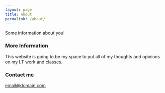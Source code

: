 ```yaml
---
layout: page
title: About
permalink: /about/
---
```


Some information about you!

### More Information

This website is going to be my space to put all of my thoughts and opinions on my I.T work and classes.

### Contact me

[email@domain.com](mailto:email@domain.com)

